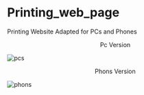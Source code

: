 # Printing_web_page

Printing Website Adapted for PCs and Phones

<p align="center">Pc Version</p>

![pcs](https://github.com/darkk03/Printing_web_page/assets/89299212/ebe9e5e9-1725-426c-8e22-2208ef65552c)

<p align="center">Phons Version</p>

![phons](https://github.com/darkk03/Printing_web_page/assets/89299212/f27255aa-7494-4b25-b310-c55e7b28dbac)
